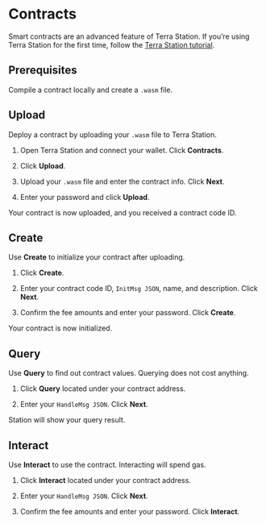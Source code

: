 # Contracts

Smart contracts are an advanced feature of Terra Station. If you’re using Terra Station for the first time, follow the [Terra Station tutorial](../get-started/terra-station-desktop.md).

## Prerequisites

Compile a contract locally and create a `.wasm` file.  

## Upload

Deploy a contract by uploading your `.wasm` file to Terra Station.

1. Open Terra Station and connect your wallet. Click **Contracts**.

2. Click **Upload**.

3. Upload your `.wasm` file and enter the contract info. Click **Next**.

4. Enter your password and click **Upload**.

Your contract is now uploaded, and you received a contract code ID.

## Create

Use **Create** to initialize your contract after uploading.

1. Click **Create**.

2. Enter your contract code ID, `InitMsg JSON`, name, and description. Click **Next**.

3. Confirm the fee amounts and enter your password. Click **Create**.

Your contract is now initialized.

## Query

Use **Query** to find out contract values. Querying does not cost anything.

1. Click **Query** located under your contract address.

2. Enter your `HandleMsg JSON`. Click **Next**.

Station will show your query result.

## Interact

Use **Interact** to use the contract. Interacting will spend gas.

1. Click **Interact** located under your contract address.

2. Enter your `HandleMsg JSON`. Click **Next**.

3. Confirm the fee amounts and enter your password. Click **Interact**.
